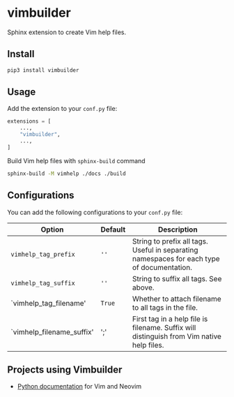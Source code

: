 # vimbuilder

Sphinx extension to create Vim help files.

## Install

```sh
pip3 install vimbuilder
```

## Usage

Add the extension to your `conf.py` file:
```python
extensions = [
    ...,
    "vimbuilder",
    ...,
]
```

Build Vim help files with `sphinx-build` command

```sh
sphinx-build -M vimhelp ./docs ./build
```

## Configurations

You can add the following configurations to your `conf.py` file:

Option|Default|Description
------|-------|-----------
`vimhelp_tag_prefix`|`''`|String to prefix all tags. Useful in separating namespaces for each type of documentation.
`vimhelp_tag_suffix`|`''`|String to suffix all tags. See above.
`vimhelp_tag_filename'|`True`|Whether to attach filename to all tags in the file.
`vimhelp_filename_suffix'|';'|First tag in a help file is filename. Suffix will distinguish from Vim native help files.

## Projects using Vimbuilder

- [Python documentation](https://github.com/girishji/pythondoc.vim) for Vim and Neovim

